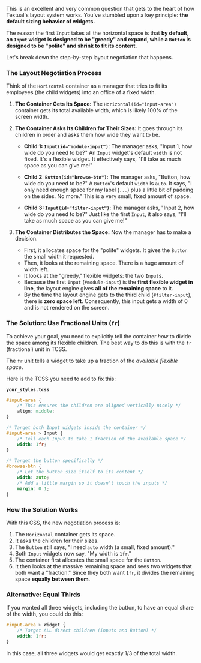 This is an excellent and very common question that gets to the heart of how Textual's layout system works. You've stumbled upon a key principle: **the default sizing behavior of widgets.**

The reason the first `Input` takes all the horizontal space is that **by default, an `Input` widget is designed to be "greedy" and expand, while a `Button` is designed to be "polite" and shrink to fit its content.**

Let's break down the step-by-step layout negotiation that happens.

### The Layout Negotiation Process

Think of the `Horizontal` container as a manager that tries to fit its employees (the child widgets) into an office of a fixed width.

1.  **The Container Gets Its Space:** The `Horizontal(id="input-area")` container gets its total available width, which is likely 100% of the screen width.

2.  **The Container Asks Its Children for Their Sizes:** It goes through its children in order and asks them how wide they want to be.

    *   **Child 1: `Input(id="module-input")`**: The manager asks, "Input 1, how wide do you need to be?" An `Input` widget's default `width` is not fixed. It's a flexible widget. It effectively says, "I'll take as much space as you can give me!"

    *   **Child 2: `Button(id="browse-btn")`**: The manager asks, "Button, how wide do you need to be?" A `Button`'s default `width` is `auto`. It says, "I only need enough space for my label (`...`) plus a little bit of padding on the sides. No more." This is a very small, fixed amount of space.

    *   **Child 3: `Input(id="filter-input")`**: The manager asks, "Input 2, how wide do you need to be?" Just like the first `Input`, it also says, "I'll take as much space as you can give me!"

3.  **The Container Distributes the Space:** Now the manager has to make a decision.
    *   First, it allocates space for the "polite" widgets. It gives the `Button` the small width it requested.
    *   Then, it looks at the remaining space. There is a huge amount of width left.
    *   It looks at the "greedy," flexible widgets: the two `Input`s.
    *   Because the first `Input` (`#module-input`) is the **first flexible widget in line**, the layout engine gives **all of the remaining space** to it.
    *   By the time the layout engine gets to the third child (`#filter-input`), there is **zero space left**. Consequently, this input gets a width of 0 and is not rendered on the screen.

### The Solution: Use Fractional Units (`fr`)

To achieve your goal, you need to explicitly tell the container *how* to divide the space among its flexible children. The best way to do this is with the `fr` (fractional) unit in TCSS.

The `fr` unit tells a widget to take up a fraction of the *available flexible space*.

Here is the TCSS you need to add to fix this:

**`your_styles.tcss`**
```css
#input-area {
    /* This ensures the children are aligned vertically nicely */
    align: middle; 
}

/* Target both Input widgets inside the container */
#input-area > Input {
    /* Tell each Input to take 1 fraction of the available space */
    width: 1fr;
}

/* Target the button specifically */
#browse-btn {
    /* Let the button size itself to its content */
    width: auto;
    /* Add a little margin so it doesn't touch the inputs */
    margin: 0 1;
}
```

### How the Solution Works

With this CSS, the new negotiation process is:

1.  The `Horizontal` container gets its space.
2.  It asks the children for their sizes.
3.  The `Button` still says, "I need `auto` width (a small, fixed amount)."
4.  Both `Input` widgets now say, "My width is `1fr`."
5.  The container first allocates the small space for the `Button`.
6.  It then looks at the massive remaining space and sees two widgets that both want a "fraction." Since they both want `1fr`, it divides the remaining space **equally between them**.

### Alternative: Equal Thirds

If you wanted all three widgets, including the button, to have an equal share of the width, you could do this:

```css
#input-area > Widget {
    /* Target ALL direct children (Inputs and Button) */
    width: 1fr;
}
```

In this case, all three widgets would get exactly 1/3 of the total width.
